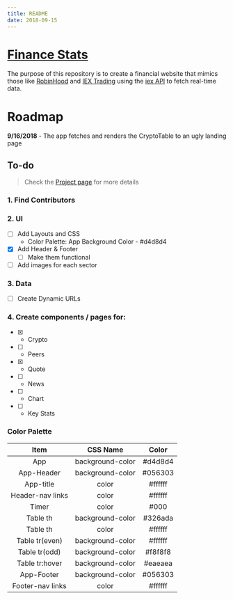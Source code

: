 ```yaml
---
title: README
date: 2018-09-15
---
```


# [Finance Stats](https://financestats.netlify.com/)

The purpose of this repository is to create a financial website that mimics those like [RobinHood](https://Robinhood.com) and [IEX Trading](https://iextrading.com) using the [iex API](https://iextrading.com/developer/docs) to fetch real-time data.

# Roadmap

**9/16/2018** - The app fetches and renders the CryptoTable to an ugly landing page

## To-do

> Check the [Project page](https://github.com/prp1277/finance-stats/projects/1) for more details

### 1. Find Contributors

### 2. UI

- [ ] Add Layouts and CSS
  - Color Palette:
    App Background Color - #d4d8d4
- [x] Add Header & Footer
  - [ ] Make them functional
- [ ] Add images for each sector

### 3. Data

- [ ] Create Dynamic URLs

### 4. Create components / pages for:

- [x] - Crypto
- [ ] - Peers
- [x] - Quote
- [ ] - News
- [ ] - Chart
- [ ] - Key Stats

### Color Palette

|       Item       |     CSS Name     |  Color  |
| :--------------: | :--------------: | :-----: |
|       App        | background-color | #d4d8d4 |
|    App-Header    | background-color | #056303 |
|    App-title     |      color       | #ffffff |
| Header-nav links |      color       | #ffffff |
|      Timer       |      color       |  #000   |
|     Table th     | background-color | #326ada |
|     Table th     |      color       | #ffffff |
|  Table tr(even)  | background-color | #ffffff |
|  Table tr(odd)   | background-color | #f8f8f8 |
|  Table tr:hover  | background-color | #eaeaea |
|    App-Footer    | background-color | #056303 |
| Footer-nav links |      color       | #ffffff |
